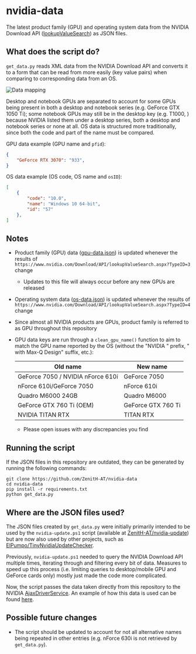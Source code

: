 # nvidia-data

The latest product family (GPU) and operating system data from the NVIDIA Download API ([lookupValueSearch](https://www.nvidia.com/Download/API/lookupValueSearch.aspx)) as JSON files.

## What does the script do?

```get_data.py``` reads XML data from the NVIDIA Download API and converts it to a form that can be read from more easily (key value pairs) when comparing to corresponding data from an OS.

![Data mapping](https://i.ibb.co/q9295fg/data-mapping.png "Data mapping")

Desktop and notebook GPUs are separated to account for some GPUs being present in both a desktop and notebook series (e.g. GeForce GTX 1050 Ti); some notebook GPUs may still be in the desktop key (e.g. T1000, ) because NVIDIA listed them under a desktop series, both a desktop and notebook series or none at all. OS data is structured more traditionally, since both the code and part of the name must be compared.

GPU data example (GPU name and `pfid`):

```json
{
    "GeForce RTX 3070": "933",
}
```

OS data example (OS code, OS name and `osID`):

```json
[
    {
        "code": "10.0",
        "name": "Windows 10 64-bit",
        "id": "57"
    },
]
```

## Notes

- Product family (GPU) data ([gpu-data.json](https://raw.githubusercontent.com/ZenitH-AT/nvidia-data/main/gpu-data.json)) is updated whenever the results of ```https://www.nvidia.com/Download/API/lookupValueSearch.aspx?TypeID=3``` change
	- Updates to this file will always occur before any new GPUs are released
- Operating system data ([os-data.json](https://raw.githubusercontent.com/ZenitH-AT/nvidia-data/main/os-data.json)) is updated whenever the results of ```https://www.nvidia.com/Download/API/lookupValueSearch.aspx?TypeID=4``` change
- Since almost all NVIDIA products are GPUs, product family is referred to as GPU throughout this repository
- GPU data keys are run through a ```clean_gpu_name()``` function to aim to match the GPU name reported by the OS (without the "NVIDIA " prefix, " with Max-Q Design" suffix, etc.):

    Old name | New name
    --- | ---
    GeForce 7050 / NVIDIA nForce 610i | GeForce 7050
    nForce 610i/GeForce 7050     | nForce 610i
    Quadro M6000 24GB | Quadro M6000
    GeForce GTX 760 Ti (OEM) | GeForce GTX 760 Ti
    NVIDIA TITAN RTX | TITAN RTX
    
    - Please open issues with any discrepancies you find

## Running the script

If the JSON files in this repository are outdated, they can be generated by running the following commands:

```
git clone https://github.com/ZenitH-AT/nvidia-data
cd nvidia-data
pip install -r requirements.txt
python get_data.py
```

## Where are the JSON files used?

The JSON files created by ```get_data.py``` were initially primarily intended to be used by the ```nvidia-update.ps1``` script (available at [ZenitH-AT/nvidia-update](https://github.com/ZenitH-AT/nvidia-update)) but are now also used by other projects, such as [ElPumpo/TinyNvidiaUpdateChecker](https://github.com/ElPumpo/TinyNvidiaUpdateChecker).

Previously, ```nvidia-update.ps1``` needed to query the NVIDIA Download API multiple times, iterating through and filtering every bit of data. Measures to speed up this process (i.e. limiting queries to desktop/mobile GPU and GeForce cards only) mostly just made the code more complicated.

Now, the script passes the data taken directly from this repository to the NVIDIA [AjaxDriverService](https://gfwsl.geforce.com/services_toolkit/services/com/nvidia/services/AjaxDriverService.php). An example of how this data is used can be found [here](https://github.com/ZenitH-AT/nvidia-update#faq).

## Possible future changes

- The script should be updated to account for not all alternative names being repeated in other entries (e.g. nForce 630i is not retrieved by ```get_data.py```).